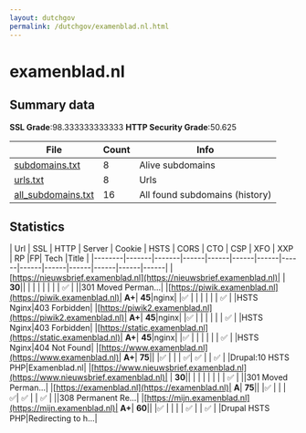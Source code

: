 ```yaml
---
layout: dutchgov
permalink: /dutchgov/examenblad.nl.html
---
```



# examenblad.nl
## Summary data


**SSL Grade**:98.333333333333
**HTTP Security Grade**:50.625


| File       | Count | Info |
|------------|-------|------|
|[subdomains.txt](/data/examenblad.nl/subdomains.txt)|8|Alive subdomains|
|[urls.txt](/data/examenblad.nl/urls.txt)|8|Urls|
|[all_subdomains.txt](/data/examenblad.nl/all_subdomains.txt)|16|All found subdomains (history)|


## Statistics


| Url | SSL | HTTP | Server | Cookie | HSTS | CORS | CTO | CSP | XFO | XXP | RP |FP| Tech |Title |
|--------|-------|-------|------|------|------|------|------|------|------|------|------|------|------|
|[https://nieuwsbrief.examenblad.nl](https://nieuwsbrief.examenblad.nl)| | **30**|| | | | | | | | :white_check_mark: | ||301 Moved Perman...|
|[https://piwik.examenblad.nl](https://piwik.examenblad.nl)| **A+**| **45**|nginx| |:white_check_mark: | | | | | | :white_check_mark: | |HSTS Nginx|403 Forbidden|
|[https://piwik2.examenblad.nl](https://piwik2.examenblad.nl)| **A+**| **45**|nginx| |:white_check_mark: | | | | | | :white_check_mark: | |HSTS Nginx|403 Forbidden|
|[https://static.examenblad.nl](https://static.examenblad.nl)| **A+**| **45**|nginx| |:white_check_mark: | | | | | | :white_check_mark: | |HSTS Nginx|404 Not Found|
|[https://www.examenblad.nl](https://www.examenblad.nl)| **A+**| **75**|| |:white_check_mark: | | | :white_check_mark:| :white_check_mark: | | :white_check_mark: | |Drupal:10 HSTS PHP|Examenblad.nl|
|[https://www.nieuwsbrief.examenblad.nl](https://www.nieuwsbrief.examenblad.nl)| | **30**|| | | | | | | | :white_check_mark: | ||301 Moved Perman...|
|[https://examenblad.nl](https://examenblad.nl)| **A**| **75**|| |:white_check_mark: | | | :white_check_mark:| :white_check_mark: | | :white_check_mark: | ||308 Permanent Re...|
|[https://mijn.examenblad.nl](https://mijn.examenblad.nl)| **A+**| **60**|| |:white_check_mark: | | | | :white_check_mark: | | :white_check_mark: | |Drupal HSTS PHP|Redirecting to h...|